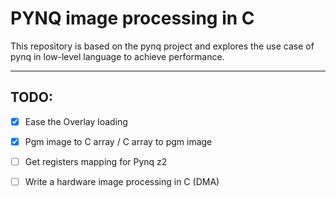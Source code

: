 # PYNQ image processing in C

This repository is based on the pynq project and explores the use case of pynq in low-level language to achieve performance.

---
## TODO:
- [x] Ease the Overlay loading

- [x] Pgm image to C array / C array to pgm image

- [ ] Get registers mapping for Pynq z2

- [ ] Write a hardware image processing in C (DMA)
 
